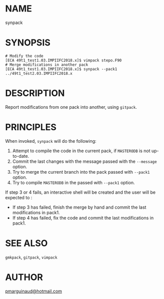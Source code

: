 # NAME

synpack

# SYNOPSIS

    # Modify the code
    [ECA 49t1_test1.03.IMPIIFC2018.x]$ vimpack stepo.F90                                
    # Merge modifications in another pack
    [ECA 49t1_test1.03.IMPIIFC2018.x]$ synpack --pack1 ../49t1_test2.03.IMPIIFC2018.x     

# DESCRIPTION

Report modifications from one pack into another, using `gitpack`.

# PRINCIPLES

When invoked, `synpack` will do the following:

1. Attempt to compile the code in the current pack, if `MASTERODB` is not up-to-date.
2. Commit the last changes with the message passed with the `--message` option.
3. Try to merge the current branch into the pack passed with `--pack1` option.
4. Try to compile `MASTERODB` in the passed with `--pack1` option.

If step 3 or 4 fails, an interactive shell will be created and the user will be expected to :

- If step 3 has failed, finish the merge by hand and commit the last modifications in pack1.
- If step 4 has failed, fix the code and commit the last modifications in pack1.

# SEE ALSO

`gmkpack`, `gitpack`, `vimpack`

# AUTHOR

pmarguinaud@hotmail.com
